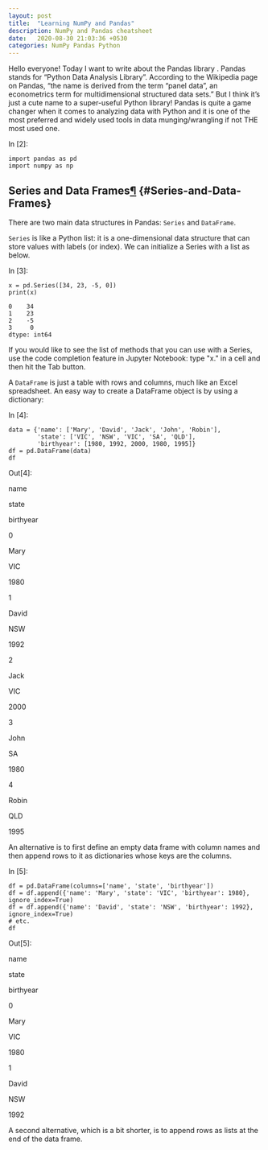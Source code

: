 ```yaml
---
layout: post
title:  "Learning NumPy and Pandas"
description: NumPy and Pandas cheatsheet
date:   2020-08-30 21:03:36 +0530
categories: NumPy Pandas Python
---
```



Hello everyone! Today I want to write about the Pandas library . Pandas stands for “Python Data Analysis Library”. According to the Wikipedia page on Pandas, “the name is derived from the term “panel data”, an econometrics term for multidimensional structured data sets.” But I think it’s just a cute name to a super-useful Python library!
Pandas is quite a game changer when it comes to analyzing data with Python and it is one of the most preferred and widely used tools in data munging/wrangling if not THE most used one.


In [2]:

    import pandas as pd
    import numpy as np

Series and Data Frames[¶](https://www.featureranking.com/tutorials/python-tutorials/pandas/#Series-and-Data-Frames) {#Series-and-Data-Frames}
-------------------------------------------------------------------------------------------------------------------

There are two main data structures in Pandas: `Series` and `DataFrame`.

`Series` is like a Python list: it is a one-dimensional data structure
that can store values with labels (or index). We can initialize a Series
with a list as below.

In [3]:

    x = pd.Series([34, 23, -5, 0])
    print(x)

    0    34
    1    23
    2    -5
    3     0
    dtype: int64

If you would like to see the list of methods that you can use with a
Series, use the code completion feature in Jupyter Notebook: type "x."
in a cell and then hit the Tab button.

A `DataFrame` is just a table with rows and columns, much like an Excel
spreadsheet. An easy way to create a DataFrame object is by using a
dictionary:

In [4]:

    data = {'name': ['Mary', 'David', 'Jack', 'John', 'Robin'],
            'state': ['VIC', 'NSW', 'VIC', 'SA', 'QLD'],
            'birthyear': [1980, 1992, 2000, 1980, 1995]}
    df = pd.DataFrame(data)
    df

Out[4]:

name

state

birthyear

0

Mary

VIC

1980

1

David

NSW

1992

2

Jack

VIC

2000

3

John

SA

1980

4

Robin

QLD

1995

An alternative is to first define an empty data frame with column names
and then append rows to it as dictionaries whose keys are the columns.

In [5]:

    df = pd.DataFrame(columns=['name', 'state', 'birthyear'])
    df = df.append({'name': 'Mary', 'state': 'VIC', 'birthyear': 1980}, ignore_index=True)
    df = df.append({'name': 'David', 'state': 'NSW', 'birthyear': 1992}, ignore_index=True)
    # etc.
    df

Out[5]:

name

state

birthyear

0

Mary

VIC

1980

1

David

NSW

1992

A second alternative, which is a bit shorter, is to append rows as lists
at the end of the data frame.



